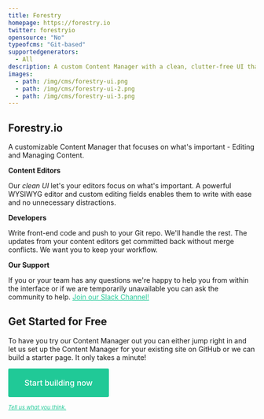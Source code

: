```yaml
---
title: Forestry
homepage: https://forestry.io
twitter: forestryio
opensource: "No"
typeofcms: "Git-based"
supportedgenerators:
  - All
description: A custom Content Manager with a clean, clutter-free UI that commits automatically to your repo.
images:
  - path: /img/cms/forestry-ui.png
  - path: /img/cms/forestry-ui-2.png
  - path: /img/cms/forestry-ui-3.png
---
```

## Forestry.io

A customizable Content Manager that focuses on what's important - Editing and Managing Content.

**Content Editors**

Our *clean UI* let's your editors focus on what's important. A powerful WYSIWYG editor and custom editing fields enables them to write with ease and no unnecessary distractions.

**Developers**

Write front-end code and push to your Git repo. We'll handle the rest. The updates from your content editors get committed back without merge conflicts. We want you to keep your workflow.

**Our Support**

If you or your team has any questions we're happy to help you from within the interface or if we are temporarily unavailable you can ask the community to help. <a href="https://bit.ly/2oZBstD" style="color: #20c997;">Join our Slack Channel!</a>

## Get Started for Free

To have you try our Content Manager out you can either jump right in and let us set up the Content Manager for your existing site on GitHub or we can build a starter page. It only takes a minute!

<a href="https://bit.ly/2DbXpL4" class="button primary big" style="padding: 1.25rem 2rem; background-color: #20c997; color: #fff; text-decoration: none;     border: 1px solid transparent; border-radius: 0.15em; cursor: pointer; display: inline-block; font-size: 16px; font-weight: 500; line-height: 1em;">Start building now</a>

<a href="mailto:support@forestry.io" style="font-size: 0.8em; color: #20c997;">*Tell us what you think.*</a>

